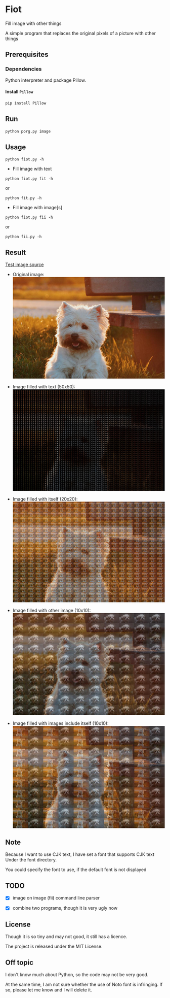 # Fiot

Fill image with other things

A simple program that replaces the original pixels of a picture with other things

## Prerequisites

### Dependencies

Python interpreter and package Pillow.

#### Install `Pillow`

```bash
pip install Pillow
```

## Run

```bash
python porg.py image
```

## Usage

~~~
python fiot.py -h
~~~

- Fill image with text
~~~
python fiot.py fit -h
~~~
or
~~~
python fit.py -h
~~~

- Fill image with image[s]
~~~
python fiot.py fii -h
~~~
or
~~~
python fii.py -h
~~~

## Result

[Test image source](https://unsplash.com/photos/sirEpWjfSmo)

- Original image:
![original image](./images/dog-test01.jpg)
    
- Image filled with text (50x50):
![textify image](./images/dog-filled-with-text.jpg)

- Image filled with itself (20x20):
![image filled with itself](./images/dog-image-on-image.jpg)

- Image filled with other image (10x10):
![image filled with other image](./images/dog-filled-with-other-image.jpg)

- Image filled with images include itself (10x10):
![image filled with images include itself](./images/dog-filled-with-images-include-itself.jpg)
    
## Note

Because I want to use CJK text, 
I have set a font that supports CJK text Under the font directory.

You could specify the font to use, if the default font is not displayed

## TODO

- [x] image on image (fii) command line parser
- [x] combine two programs, though it is very ugly now

    
## License

Though it is so tiny and may not good, it still has a licence.

The project is released under the MIT License.

## Off topic

I don't know much about Python, so the code may not be very good.

At the same time, I am not sure whether the use of Noto font is infringing.
If so, please let me know and I will delete it.